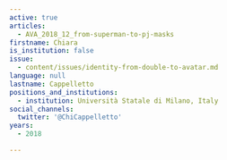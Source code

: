 ```yaml
---
active: true
articles:
  - AVA_2018_12_from-superman-to-pj-masks
firstname: Chiara
is_institution: false
issue:
  - content/issues/identity-from-double-to-avatar.md
language: null
lastname: Cappelletto
positions_and_institutions:
  - institution: Università Statale di Milano, Italy
social_channels:
  twitter: '@ChiCappelletto'
years:
  - 2018

---
```

